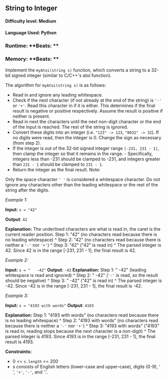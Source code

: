 ## String to Integer

#### **Difficulty level:** Medium

#### **Language Used:** Python

### Runtime:  **Beats: **
### Memory:  **Beats: **

Implement the `myAtoi(string s)` function, which converts a string to a 32-bit signed integer (similar to C/C++'s atoi function).

The algorithm for `myAtoi(string s)` is as follows:

- Read in and ignore any leading whitespace.
- Check if the next character (if not already at the end of the string) is `'-'` or `'+'`. Read this character in if it is either. This determines if the final result is negative or positive respectively. Assume the result is positive if neither is present.
- Read in next the characters until the next non-digit character or the end of the input is reached. The rest of the string is ignored.
- Convert these digits into an integer (i.e. `"123" -> 123`, `"0032" -> 32`). If no digits were read, then the integer is 0. Change the sign as necessary (from step 2).
- If the integer is out of the 32-bit signed integer range `[-231, 231 - 1]`, then clamp the integer so that it remains in the range. - Specifically, integers less than -231 should be clamped to -231, and integers greater than `231 - 1` should be clamped to `231 - 1`.
- Return the integer as the final result.
Note:

Only the space character `' '` is considered a whitespace character.
Do not ignore any characters other than the leading whitespace or the rest of the string after the digits.
 

*Example 1:*

**Input:** `s = "42"`

**Output**: `42`

**Explanation:** The underlined characters are what is read in, the caret is the current reader position.
Step 1: "42" (no characters read because there is no leading whitespace)
         ^
Step 2: "42" (no characters read because there is neither a `'-'` nor `'+'`)
         ^
Step 3: "42" ("42" is read in)
           ^
The parsed integer is 42.
Since 42 is in the range [-231, 231 - 1], the final result is 42.

*Example 2:*

**Input:** `s = "   -42"`
**Output**: `-42`
**Explanation:**
Step 1: "   -42" (leading whitespace is read and ignored)
            ^
Step 2: "   -42" (`'-'` is read, so the result should be negative)
             ^
Step 3: "   -42" ("42" is read in)
               ^
The parsed integer is -42.
Since -42 is in the range [-231, 231 - 1], the final result is -42.

*Example 3:*

**Input:** `s = "4193 with words"`
**Output**: `4193`

**Explanation:**
Step 1: "4193 with words" (no characters read because there is no leading whitespace)
         ^
Step 2: "4193 with words" (no characters read because there is neither a `'-'` nor `'+'`)
         ^
Step 3: "4193 with words" ("4193" is read in; reading stops because the next character is a non-digit)
             ^
The parsed integer is 4193.
Since 4193 is in the range [-231, 231 - 1], the final result is 4193.
 

**Constraints:**

- 0 <= `s.length` <= 200
- s consists of English letters (lower-case and upper-case), digits (0-9), ' ', `'+'`, `'-'`, and '.'.